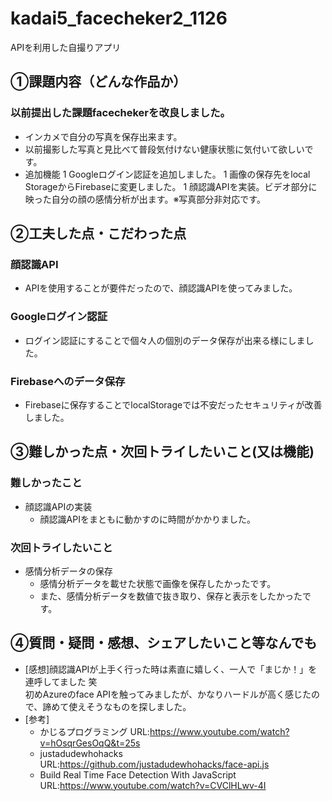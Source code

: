 # kadai5_facecheker2_1126
APIを利用した自撮りアプリ

## ①課題内容（どんな作品か）
### 以前提出した課題facechekerを改良しました。
- インカメで自分の写真を保存出来ます。
- 以前撮影した写真と見比べて普段気付けない健康状態に気付いて欲しいです。
- 追加機能
  1 Googleログイン認証を追加しました。
  1 画像の保存先をlocal StorageからFirebaseに変更しました。
  1 顔認識APIを実装。ビデオ部分に映った自分の顔の感情分析が出ます。※写真部分非対応です。

## ②工夫した点・こだわった点
### 顔認識API
- APIを使用することが要件だったので、顔認識APIを使ってみました。
### Googleログイン認証
- ログイン認証にすることで個々人の個別のデータ保存が出来る様にしました。
### Firebaseへのデータ保存
- Firebaseに保存することでlocalStorageでは不安だったセキュリティが改善しました。

## ③難しかった点・次回トライしたいこと(又は機能)
### 難しかったこと
- 顔認識APIの実装
  - 顔認識APIをまともに動かすのに時間がかかりました。

### 次回トライしたいこと
- 感情分析データの保存
  - 感情分析データを載せた状態で画像を保存したかったです。
  - また、感情分析データを数値で抜き取り、保存と表示をしたかったです。
  
## ④質問・疑問・感想、シェアしたいこと等なんでも
- [感想]顔認識APIが上手く行った時は素直に嬉しく、一人で「まじか！」を連呼してました 笑  
  初めAzureのface APIを触ってみましたが、かなりハードルが高く感じたので、諦めて使えそうなものを探しました。
- [参考]
  - かじるプログラミング URL:https://www.youtube.com/watch?v=hOsqrGesOqQ&t=25s
  - justadudewhohacks URL:https://github.com/justadudewhohacks/face-api.js
  - Build Real Time Face Detection With JavaScript URL:https://www.youtube.com/watch?v=CVClHLwv-4I
